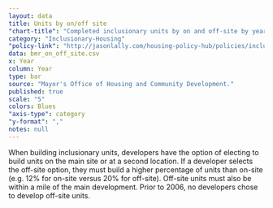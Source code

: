 ```yaml
---
layout: data
title: Units by on/off site
"chart-title": "Completed inclusionary units by on and off-site by year"
category: "Inclusionary-Housing"
"policy-link": "http://jasonlally.com/housing-policy-hub/policies/inclusionary-housing/"
data: bmr_on_off_site.csv
x: Year
column: Year
type: bar
source: "Mayor's Office of Housing and Community Development."
published: true
scale: "5"
colors: Blues
"axis-type": category
"y-format": ","
notes: null
---
```


When building inclusionary units, developers have the option of electing to build units on the main site or at a second location. If a developer selects the off-site option, they must build a higher percentage of units than on-site (e.g. 12% for on-site versus 20% for off-site). Off-site units must also be within a mile of the main development. Prior to 2006, no developers chose to develop off-site units.